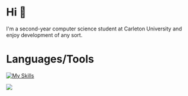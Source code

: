 # Hi :wave:


 I'm a second-year computer science student at Carleton University and enjoy development of any sort.
 

 
# Languages/Tools
[![My Skills](https://skillicons.dev/icons?i=py,java,c,js,react,html,css,github,git,neovim,idea,vscode&perline=6)](https://skillicons.dev)

![](https://komarev.com/ghpvc/?username=surgicalbear&color=lightgrey)






